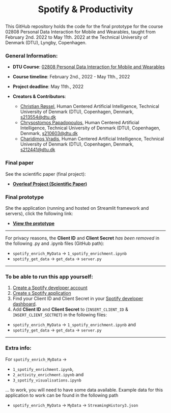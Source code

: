 # <p style="text-align: center;"> Spotify & Productivity <p>

This GitHub repository holds the code for the final prototype for the course 02808 Personal Data Interaction for Mobile and Wearables, taught from February 2nd. 2022 to May 11th. 2022 at the Technical University of Denmark (DTU), Lyngby, Copenhagen.


### General Information:
- **DTU Course**: [02808 Personal Data Interaction for Mobile and Wearables](https://kurser.dtu.dk/course/02808)


- **Course timeline**: February 2nd., 2022 - May 11th., 2022


- **Project deadline**: May 11th., 2022


- **Creators & Contributors**:
    - [Christian Røssel](https://github.com/ChristianRoessel), Human Centered Artificial Intelligence, Technical University of Denmark (DTU), Copenhagen, Denmark, s213554@dtu.dk
    - [Chrysostomos Papadopoulos](https://github.com/Chrypapado), Human Centered Artificial Intelligence, Technical University of Denmark (DTU), Copenhagen, Denmark, s210603@dtu.dk
    - [Charidimos Vradis](https://github.com/haridimos9), Human Centered Artificial Intelligence, Technical University of Denmark (DTU), Copenhagen, Denmark, s212441@dtu.dk


### Final paper
See the scientific paper (final project):
- **[Overleaf Project (Scientific Paper)](https://www.overleaf.com/read/zfbkwsnfyknj)**

### Final prototype
She the application (running and hosted on Streamlit framework and servers), click the following link:
- [**View the prototype**](https://share.streamlit.io/haridimos9/final_project/main/app.py)


---




For privacy reasons, the **Client ID** and **Client Secret** *has been removed* in the following .py and .ipynb files (GitHub path): <br>

- `spotify_enrich_MyData` &#8594; `1_spotify_enrichment.ipynb`
- `spotify_get_data` &#8594; `get_data` &#8594; `server.py`

    
---
    
    
### To be able to run this app yourself:
1. [Create a Spotify developer account](https://developer.spotify.com/)
2. [Create s Spotify application](https://developer.spotify.com/dashboard/applications/)
3. Find your Client ID and Client Secret in your [Spotify developer dashboard](https://developer.spotify.com/dashboard/).
4. Add **Client ID** and **Client Secret** to (`INSERT_CLIENT_ID` & `INSERT_CLIENT_SECTRET`) in the following files:
- `spotify_enrich_MyData` &#8594; `1_spotify_enrichment.ipynb` and 
- `spotify_get_data` &#8594; `get_data` &#8594; `server.py`


---

### Extra info:
For `spotify_enrich_MyData` &#8594;
- `1_spotify_enrichment.ipynb`, 
- `2_activity_enrichment.ipynb` and 
- `3_spotify_visualisations.ipynb` 

... to work, you will need to have some data available. Example data for this application to work can be found in the following path
- `spotify_enrich_MyData` &#8594; `MyData` &#8594; `StreamingHistory3.json`
